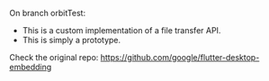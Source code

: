 
On branch orbitTest:
- This is a custom implementation of a file transfer API.
- This is simply a prototype.



Check the original repo:
https://github.com/google/flutter-desktop-embedding
